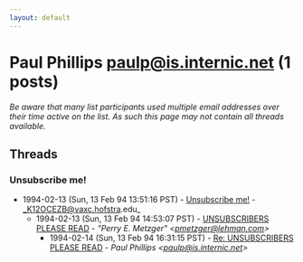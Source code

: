 ```yaml
---
layout: default
---
```


# Paul Phillips <paulp@is.internic.net> (1 posts)

_Be aware that many list participants used multiple email addresses over their time active on the list. As such this page may not contain all threads available._

## Threads

### Unsubscribe me!
+ 1994-02-13 (Sun, 13 Feb 94 13:51:16 PST) - [Unsubscribe me!](/archive/1994/02/6e96e30abbd16b5f8f0c0dd6490db419e1b0812da2007bc805de656ce8bb6ef9) - _K12OCEZB@vaxc.hofstra.edu_
  + 1994-02-13 (Sun, 13 Feb 94 14:53:07 PST) - [UNSUBSCRIBERS PLEASE READ](/archive/1994/02/7c128f6bd5dd87bb2f003b6e0c66d7084812bd638902845b415df077e51df8d7) - _"Perry E. Metzger" \<pmetzger@lehman.com\>_
    + 1994-02-14 (Sun, 13 Feb 94 16:31:15 PST) - [Re: UNSUBSCRIBERS PLEASE READ](/archive/1994/02/5dd89b716704caf9aab986ce561d36d9608847b3c090bfdf416e3fba6e9b3559) - _Paul Phillips \<paulp@is.internic.net\>_


